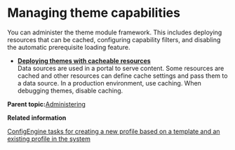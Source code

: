 # Managing theme capabilities

You can administer the theme module framework. This includes deploying resources that can be cached, configuring capability filters, and disabling the automatic prerequisite loading feature.

-   **[Deploying themes with cacheable resources](../dev-theme/themeopt_mod_adminmod.md)**  
Data sources are used in a portal to serve content. Some resources are cached and other resources can define cache settings and pass them to a data source. In a production environment, use caching. When debugging themes, disable caching.

**Parent topic:**[Administering](../admin-system/administering_parent.md)

**Related information**  


[ConfigEngine tasks for creating a new profile based on a template and an existing profile in the system](../dev-theme/themeopt_configengine_profile.md)

